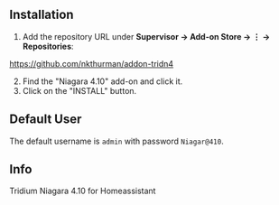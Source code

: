 
## Installation
1. Add the repository URL under **Supervisor → Add-on Store → ⋮ → Repositories**:

https://github.com/nkthurman/addon-tridn4

2. Find the "Niagara 4.10" add-on and click it.
3. Click on the "INSTALL" button.


## Default User

The default username is `admin` with password `Niagar@410`.


## Info

Tridium Niagara 4.10 for Homeassistant
